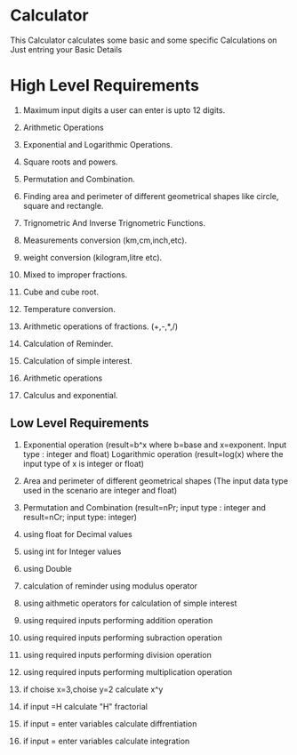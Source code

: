 ﻿# Calculator
This Calculator calculates some basic and some specific Calculations on Just entring your Basic Details


# High Level Requirements

1) Maximum input digits a user can enter is upto 12 digits.

2) Arithmetic Operations

3) Exponential and Logarithmic Operations.

4) Square roots and powers.

5) Permutation and Combination.

6) Finding area and perimeter of different geometrical shapes like circle, square and rectangle.

7) Trignometric And Inverse Trignometric Functions.

8) Measurements conversion (km,cm,inch,etc).

9) weight conversion (kilogram,litre etc).

10) Mixed to improper fractions.

11) Cube and cube root.

12) Temperature conversion.

13) Arithmetic operations of fractions. (+,-,*,/)

14) Calculation of Reminder.

15) Calculation of simple interest.

16) Arithmetic operations

17) Calculus and exponential.


## Low Level Requirements

1) Exponential operation (result=b^x where b=base and x=exponent. Input type : integer and float) 
   Logarithmic operation (result=log(x) where the input type of x is integer or float) 

2) Area and perimeter of different geometrical shapes (The input data type used in the scenario are integer and float)

3) Permutation and Combination (result=nPr; input type : integer and result=nCr; input type: integer)

4) using float for Decimal values

5) using int for Integer values

6) using Double

7) calculation of reminder using modulus operator

8) using aithmetic operators for calculation of simple interest

9) using required  inputs performing addition operation

10) using required  inputs performing subraction operation

11) using required  inputs performing division operation

12) using required  inputs performing multiplication operation

13) if choise x=3,choise y=2 calculate x^y

14) if input =H calculate "H" fractorial 

15) if input = enter variables calculate diffrentiation

16) if input = enter variables calculate integration 


